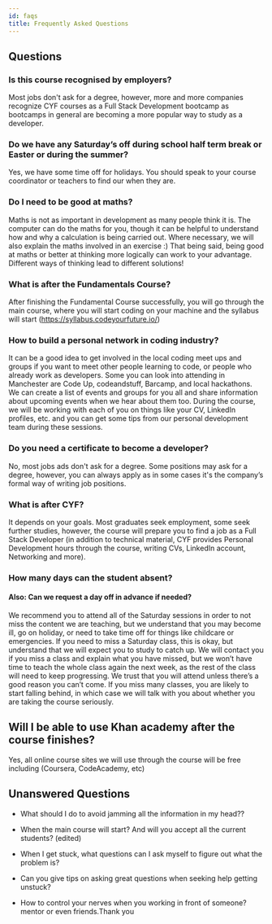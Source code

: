 ```yaml
---
id: faqs
title: Frequently Asked Questions
---
```


## Questions

### Is this course recognised by employers?

Most jobs don't ask for a degree, however, more and more companies recognize CYF courses as a Full Stack Development bootcamp as bootcamps in general are becoming a more popular way to study as a developer.

### Do we have any Saturday’s off during school half term break or Easter or during the summer?

Yes, we have some time off for holidays. You should speak to your course coordinator or teachers to find our when they are.

### Do I need to be good at maths?

Maths is not as important in development as many people think it is. The computer can do the maths for you, though it can be helpful to understand how and why a calculation is being carried out. Where necessary, we will also explain the maths involved in an exercise :) That being said, being good at maths or better at thinking more logically can work to your advantage. Different ways of thinking lead to different solutions!

### What is after the Fundamentals Course?

After finishing the Fundamental Course successfully, you will go through the main course, where you will start coding on your machine and the syllabus will start (https://syllabus.codeyourfuture.io/)

### How to build a personal network in coding industry?

It can be a good idea to get involved in the local coding meet ups and groups if you want to meet other people learning to code, or people who already work as developers. Some you can look into attending in Manchester are Code Up, codeandstuff, Barcamp, and local hackathons. We can create a list of events and groups for you all and share information about upcoming events when we hear about them too. During the course, we will be working with each of you on things like your CV, LinkedIn profiles, etc. and you can get some tips from our personal development team during these sessions.

### Do you need a certificate to become a developer?

No, most jobs ads don't ask for a degree. Some positions may ask for a degree, however, you can always apply as in some cases it's the company’s formal way of writing job positions.

### What is after CYF?

It depends on your goals. Most graduates seek employment, some seek further studies, however, the course will prepare you to find a job as a Full Stack Developer (in addition to technical material, CYF provides Personal Development hours through the course, writing CVs, LinkedIn account, Networking and more).

### How many days can the student absent?

#### Also: Can we request a day off in advance if needed?

We recommend you to attend all of the Saturday sessions in order to not miss the content we are teaching, but we understand that you may become ill, go on holiday, or need to take time off for things like childcare or emergencies. If you need to miss a Saturday class, this is okay, but understand that we will expect you to study to catch up. We will contact you if you miss a class and explain what you have missed, but we won’t have time to teach the whole class again the next week, as the rest of the class will need to keep progressing. We trust that you will attend unless there’s a good reason you can’t come. If you miss many classes, you are likely to start falling behind, in which case we will talk with you about whether you are taking the course seriously.

## Will I be able to use Khan academy after the course finishes?

Yes, all online course sites we will use through the course will be free including (Coursera, CodeAcademy, etc)

## Unanswered Questions

- What should I do to avoid jamming all the information in my head??

- When the main course will start? And will you accept all the current students? (edited)

- When I get stuck, what questions can I ask myself to figure out what the problem is?

- Can you give tips on asking great questions when seeking help getting unstuck?

- How to control your nerves when you working in front of someone? mentor or even friends.Thank you
